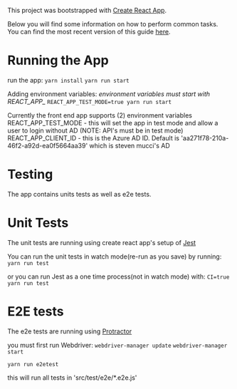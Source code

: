 
This project was bootstrapped with [Create React App](https://github.com/facebookincubator/create-react-app).

Below you will find some information on how to perform common tasks.<br>
You can find the most recent version of this guide [here](https://github.com/facebookincubator/create-react-app/blob/master/packages/react-scripts/template/README.md).

# Running the App #

run the app: 
``yarn install``
``yarn run start``

Adding environment variables:
 *environment variables must start with REACT_APP_*
    ``REACT_APP_TEST_MODE=true yarn run start``

Currently the front end app supports (2) environment variables 
REACT_APP_TEST_MODE - this will set the app in test mode and allow a user to login without AD (NOTE: API's must be in test mode)
REACT_APP_CLIENT_ID - this is the Azure AD ID.  Default is 'aa271f78-210a-46f2-a92d-ea0f5664aa39' which is steven mucci's AD 


# Testing #

The app contains units tests as well as e2e tests.

# Unit Tests #
The unit tests are running using create react app's setup of [Jest](https://github.com/facebookincubator/create-react-app/blob/master/packages/react-scripts/template/README.md#running-tests)
 
You can run the unit tests in watch mode(re-run as you save) by running:
``yarn run test``

or you can run Jest as a one time process(not in watch mode) with:
``CI=true yarn run test``

# E2E tests #

The e2e tests are running using [Protractor](http://www.protractortest.org/#/tutorial)

you must first run Webdriver:
``webdriver-manager update``
``webdriver-manager start``

``yarn run e2etest``

this will run all tests in 'src/test/e2e/*.e2e.js'






